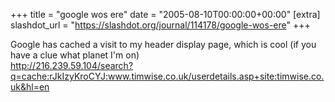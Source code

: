 +++
title = "google wos ere"
date = "2005-08-10T00:00:00+00:00"
[extra]
slashdot_url = "https://slashdot.org/journal/114178/google-wos-ere"
+++

<p>Google has cached a visit to my header display page, which is cool (if you have a clue what planet I'm on)<br><a href="http://216.239.59.104/search?q=cache:rJkIzyKroCYJ:www.timwise.co.uk/userdetails.asp+site:timwise.co.uk&amp;hl=en">http://216.239.59.104/search?q=cache:rJkIzyKroCYJ:www.timwise.co.uk/userdetails.asp+site:timwise.co.uk&amp;hl=en</a></p>

